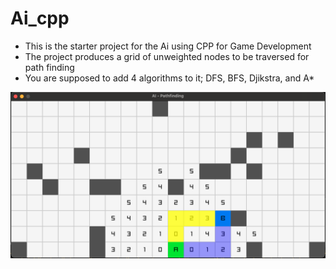 # Ai_cpp

- This is the starter project for the Ai using CPP for Game Development
- The project produces a grid of unweighted nodes to be traversed for path finding
- You are supposed to add 4 algorithms to it; DFS, BFS, Djikstra, and A*



![alt text](https://github.com/AmirJahan/Ai_cpp/blob/main/Pathfinding_sample.png?raw=true)
